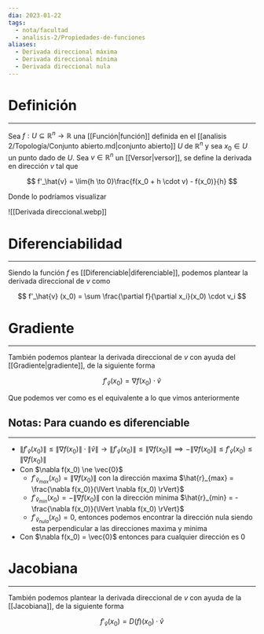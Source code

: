 ```yaml
---
dia: 2023-01-22
tags:
  - nota/facultad
  - analisis-2/Propiedades-de-funciones
aliases:
  - Derivada direccional máxima
  - Derivada direccional mínima
  - Derivada direccional nula
---
```

# Definición
---
Sea $f: U \subseteq \mathbb{R}^n \to \mathbb{R}$ una [[Función|función]] definida en el [[analisis 2/Topología/Conjunto abierto.md|conjunto abierto]] $U$ de $\mathbb{R}^n$ y sea $x_0 \in U$ un punto dado de $U$. Sea $v \in \mathbb{R}^n$ un [[Versor|versor]], se define la derivada en dirección $v$ tal que 

$$ f'_\hat{v} = \lim{h \to 0}\frac{f(x_0 + h \cdot v) - f(x_0)}{h} $$

Donde lo podríamos visualizar 

![[Derivada direccional.webp]]

# Diferenciabilidad
---
Siendo la función $f$ es [[Diferenciable|diferenciable]], podemos plantear la derivada direccional de $v$ como

$$ f'_\hat{v} (x_0) = \sum \frac{\partial f}{\partial x_i}(x_0) \cdot v_i $$

# Gradiente
---
También podemos plantear la derivada direccional de $v$ con ayuda del [[Gradiente|gradiente]], de la siguiente forma

$$ f'_\hat{v} (x_0) = \nabla f(x_0) \cdot \hat{v} $$

Que podemos ver como es el equivalente a lo que vimos anteriormente

## Notas: Para cuando es diferenciable
---
 * $\lVert f'_\hat{v}(x_0) \rVert \le \lVert \nabla f(x_0) \rVert \cdot \lVert \hat{v} \rVert \to \lVert f'_\hat{v}(x_0) \rVert \le \lVert \nabla f(x_0) \rVert \implies -\lVert \nabla f(x_0) \rVert \le f'_\hat{v}(x_0) \le \lVert \nabla f(x_0) \rVert$
 * Con $\nabla f(x_0) \ne \vec{0}$
	 * $f'_{\hat{v}_{max}}(x_0) = \lVert \nabla f(x_0) \rVert$ con la dirección maxima $\hat{r}_{max} = \frac{\nabla f(x_0)}{\lVert \nabla f(x_0) \rVert}$
	 * $f'_{\hat{v}_{min}}(x_0) = - \lVert \nabla f(x_0) \rVert$ con la dirección minima $\hat{r}_{min} = - \frac{\nabla f(x_0)}{\lVert \nabla f(x_0) \rVert}$
	 * $f'_{\hat{v}_{nula}}(x_0) = 0$, entonces podemos encontrar la dirección nula siendo esta perpendicular a las direcciones maxima y minima
 * Con $\nabla f(x_0) = \vec{0}$ entonces para cualquier dirección es $0$

# Jacobiana
---
También podemos plantear la derivada direccional de $v$ con ayuda de la [[Jacobiana]], de la siguiente forma

$$ f'_\hat{v} (x_0) = D(f)(x_0) \cdot \hat{v} $$